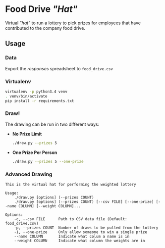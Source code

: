 # Food Drive *"Hat"*

Virtual *"hat"* to run a lottery to pick prizes for employees that have
contributed to the company food drive.

## Usage
### Data
Export the *responses* spreadsheet to `food_drive.csv`

### Virtualenv

```sh
virtualenv -p python3.4 venv
. venv/bin/activate
pip install -r requirements.txt
```

### Draw!
The drawing can be run in two different ways:

- **No Prize Limit**

    ```sh
    ./draw.py --prizes 5
    ```

- **One Prize Per Person**

    ```sh
    ./draw.py --prizes 5 --one-prize
    ```

### Advanced Drawing

```
This is the virtual hat for performing the weighted lottery

Usage:
    ./draw.py [options] (--prizes COUNT)
    ./draw.py [options] (--prizes COUNT) [--csv FILE] [--one-prize] [--name COLUMN] [--weight COLUMN]...

Options:
    -c, --csv FILE      Path to CSV data file (Default: food_drive.csv)
    -p, --prizes COUNT  Number of draws to be pulled from the lottery
    -1, --one-prize     Only allow someone to win a single prize
    --name COLUMN       Indicate what colum a name is in
    --weight COLUMN     Indicate what column the weights are in
```
